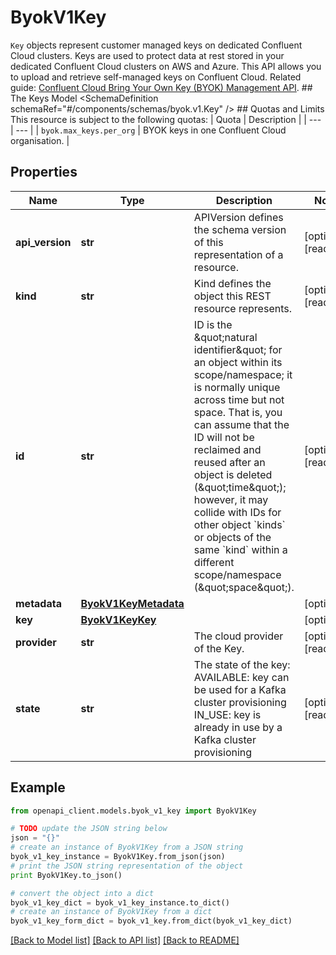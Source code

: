 # ByokV1Key

`Key` objects represent customer managed keys on dedicated Confluent Cloud clusters.  Keys are used to protect data at rest stored in your dedicated Confluent Cloud clusters on AWS and Azure. This API allows you to upload and retrieve self-managed keys on Confluent Cloud.   Related guide: [Confluent Cloud Bring Your Own Key (BYOK) Management API](https://docs.confluent.io/cloud/current/clusters/byok/index.html).  ## The Keys Model <SchemaDefinition schemaRef=\"#/components/schemas/byok.v1.Key\" />  ## Quotas and Limits This resource is subject to the following quotas:  | Quota | Description | | --- | --- | | `byok.max_keys.per_org` | BYOK keys in one Confluent Cloud organisation. |

## Properties
Name | Type | Description | Notes
------------ | ------------- | ------------- | -------------
**api_version** | **str** | APIVersion defines the schema version of this representation of a resource. | [optional] [readonly] 
**kind** | **str** | Kind defines the object this REST resource represents. | [optional] [readonly] 
**id** | **str** | ID is the \&quot;natural identifier\&quot; for an object within its scope/namespace; it is normally unique across time but not space. That is, you can assume that the ID will not be reclaimed and reused after an object is deleted (\&quot;time\&quot;); however, it may collide with IDs for other object &#x60;kinds&#x60; or objects of the same &#x60;kind&#x60; within a different scope/namespace (\&quot;space\&quot;). | [optional] [readonly] 
**metadata** | [**ByokV1KeyMetadata**](ByokV1KeyMetadata.md) |  | [optional] 
**key** | [**ByokV1KeyKey**](ByokV1KeyKey.md) |  | [optional] 
**provider** | **str** | The cloud provider of the Key. | [optional] [readonly] 
**state** | **str** | The state of the key:   AVAILABLE: key can be used for a Kafka cluster provisioning   IN_USE: key is already in use by a Kafka cluster provisioning  | [optional] [readonly] 

## Example

```python
from openapi_client.models.byok_v1_key import ByokV1Key

# TODO update the JSON string below
json = "{}"
# create an instance of ByokV1Key from a JSON string
byok_v1_key_instance = ByokV1Key.from_json(json)
# print the JSON string representation of the object
print ByokV1Key.to_json()

# convert the object into a dict
byok_v1_key_dict = byok_v1_key_instance.to_dict()
# create an instance of ByokV1Key from a dict
byok_v1_key_form_dict = byok_v1_key.from_dict(byok_v1_key_dict)
```
[[Back to Model list]](../ccloud/README.md#documentation-for-models) [[Back to API list]](../ccloud/README.md#documentation-for-api-endpoints) [[Back to README]](../ccloud/README.md)


